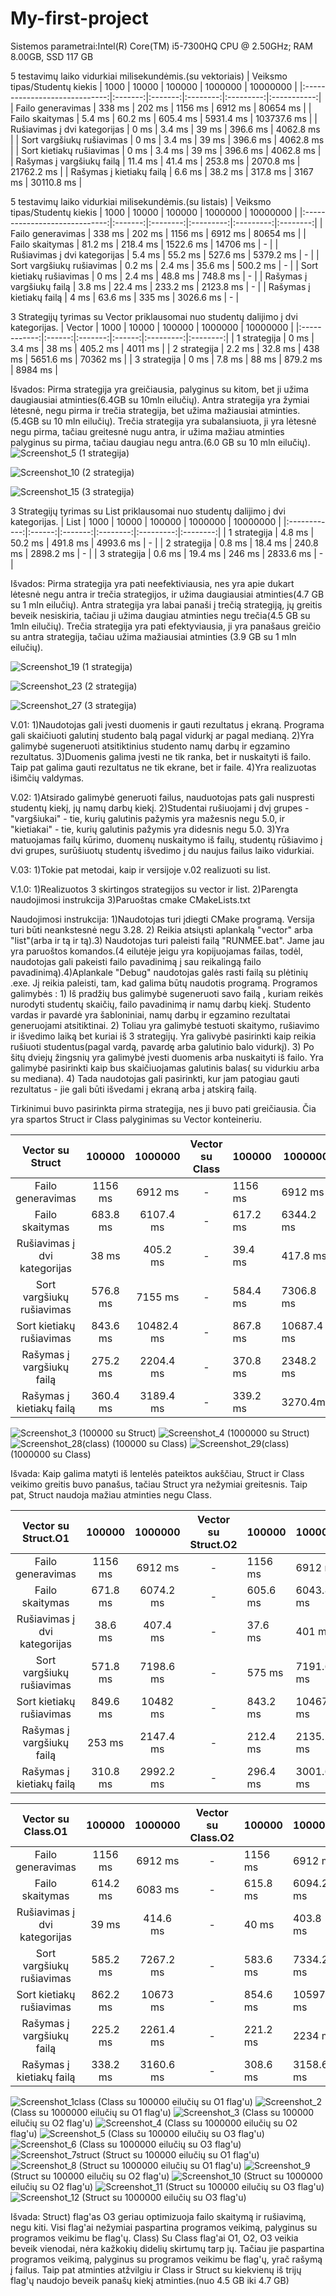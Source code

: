 # My-first-project
Sistemos parametrai:Intel(R) Core(TM) i5-7300HQ CPU @ 2.50GHz; RAM 8.00GB, SSD 117 GB

5 testavimų laiko vidurkiai milisekundėmis.(su vektoriais)
| Veiksmo tipas/Studentų kiekis |   1000  |  10000  |  100000  |  1000000  |   10000000  |
|:-----------------------------:|:-------:|:-------:|:--------:|:---------:|:-----------:|
| Failo generavimas             | 338 ms  | 202 ms  | 1156 ms  | 6912 ms   | 80654 ms    |
| Failo skaitymas               | 5.4 ms  | 60.2 ms | 605.4 ms | 5931.4 ms | 103737.6 ms |
| Rušiavimas į dvi kategorijas  | 0 ms    | 3.4 ms  | 39 ms    | 396.6 ms  | 4062.8 ms   |
| Sort vargšiukų rušiavimas     | 0 ms    | 3.4 ms  | 39 ms    | 396.6 ms  | 4062.8 ms   |
| Sort kietiakų rušiavimas      | 0 ms    | 3.4 ms  | 39 ms    | 396.6 ms  | 4062.8 ms   |
| Rašymas į vargšiukų failą     | 11.4 ms | 41.4 ms | 253.8 ms | 2070.8 ms | 21762.2 ms  |
| Rašymas į kietiakų failą      | 6.6 ms  | 38.2 ms | 317.8 ms | 3167 ms   | 30110.8 ms  |

5 testavimų laiko vidurkiai milisekundėmis.(su listais)
| Veiksmo tipas/Studentų kiekis |   1000  |   10000  |   100000  |  1000000  | 10000000 |
|:-----------------------------:|:-------:|:--------:|:---------:|:---------:|:--------:|
| Failo generavimas             | 338 ms  | 202 ms   | 1156 ms   | 6912 ms   | 80654 ms |
| Failo skaitymas               | 81.2 ms | 218.4 ms | 1522.6 ms | 14706 ms  | -        |
| Rušiavimas į dvi kategorijas  | 5.4 ms  | 55.2 ms  | 527.6 ms  | 5379.2 ms | -        |
| Sort vargšiukų rušiavimas     | 0.2 ms  | 2.4 ms   | 35.6 ms   | 500.2 ms  | -        |
| Sort kietiakų rušiavimas      | 0 ms    | 2.4 ms   | 48.8 ms   | 748.8 ms  | -        |
| Rašymas į vargšiukų failą     | 3.8 ms  | 22.4 ms  | 233.2 ms  | 2123.8 ms | -        |
| Rašymas į kietiakų failą      | 4 ms    | 63.6 ms  | 335 ms    | 3026.6 ms | -        |

3 Strategijų tyrimas su Vector priklausomai nuo studentų dalijimo į dvi kategorijas.
|    Vector    |  1000  |  10000  | 100000 |  1000000  | 10000000 |
|:------------:|:------:|:-------:|:------:|:---------:|:--------:|
| 1 strategija | 0 ms   | 3.4 ms  | 38 ms  | 405.2 ms  | 4011 ms  |
| 2 strategija | 2.2 ms | 32.8 ms | 438 ms | 5651.6 ms | 70362 ms |
| 3 strategija | 0 ms   | 7.8 ms  | 88 ms  | 879.2 ms  | 8984 ms  |

Išvados: Pirma strategija yra greičiausia, palyginus su kitom, bet ji užima daugiausiai atminties(6.4GB su 10mln eilučių).
         Antra strategija yra žymiai lėtesnė, negu pirma ir trečia strategija, bet užima mažiausiai atminties.(5.4GB su 10 mln eilučių).
         Trečia strategija yra subalansiuota, ji yra lėtesnė negu pirma, tačiau greitesnė nugu antra, ir užima mažiau atminties palyginus su pirma, tačiau daugiau negu antra.(6.0 GB su 10 mln eilučių).
![Screenshot_5](https://github.com/ArturAndiukajev/My-first-project/assets/144611797/a96235e9-c962-4540-ab95-04822a535b30) (1 strategija)

![Screenshot_10](https://github.com/ArturAndiukajev/My-first-project/assets/144611797/8236b4b5-e2df-47b5-811d-b25bcdc083b8) (2 strategija)

![Screenshot_15](https://github.com/ArturAndiukajev/My-first-project/assets/144611797/2d940b1b-a7c6-4458-a456-369d949ab515) (3 strategija)


3 Strategijų tyrimas su List priklausomai nuo studentų dalijimo į dvi kategorijas.
|     List     |  1000  |  10000  |  100000  |  1000000  | 10000000 |
|:------------:|:------:|:-------:|:--------:|:---------:|:--------:|
| 1 strategija | 4.8 ms | 50.2 ms | 491.8 ms | 4993.6 ms | -        |
| 2 strategija | 0.8 ms | 18.4 ms | 240.8 ms | 2898.2 ms | -        |
| 3 strategija | 0.6 ms | 19.4 ms | 246 ms   | 2833.6 ms | -        |

Išvados: Pirma strategija yra pati neefektiviausia, nes yra apie dukart lėtesnė negu antra ir trečia strategijos, ir užima daugiausiai atminties(4.7 GB su 1 mln eilučių).
         Antra strategija yra labai panaši į trečią strategiją, jų greitis beveik nesiskiria, tačiau ji užima daugiau atminties negu trečia(4.5 GB su 1mln eilučių).
         Trečia strategija yra pati efektyviausia, ji yra panašaus greičio su antra strategija, tačiau užima mažiausiai atminties (3.9 GB su 1 mln eilučių).

![Screenshot_19](https://github.com/ArturAndiukajev/My-first-project/assets/144611797/0c016500-6e02-4b78-a04c-ca1b47cb91a0) (1 strategija)

![Screenshot_23](https://github.com/ArturAndiukajev/My-first-project/assets/144611797/f6c765c0-81d1-4444-897a-4c1a81fb3311) (2 strategija)

![Screenshot_27](https://github.com/ArturAndiukajev/My-first-project/assets/144611797/3fea1c20-cc96-4cd7-8a4c-12c922d58d92) (3 strategija)

V.01:
1)Naudotojas gali įvesti duomenis ir gauti rezultatus į ekraną. Programa gali skaičiuoti galutinį studento balą pagal vidurkį ar pagal medianą.
2)Yra galimybė sugeneruoti atsitiktinius studento namų darbų ir egzamino rezultatus.
3)Duomenis galima įvesti ne tik ranka,  bet ir nuskaityti iš failo. Taip pat galima gauti rezultatus ne tik ekrane, bet ir faile.
4)Yra realizuotas išimčių valdymas.

V.02:
1)Atsirado galimybė generuoti failus, nauduotojas pats gali nuspresti studentų kiekį, jų namų darbų kiekį.
2)Studentai rušiuojami į dvį grupes - "vargšiukai" - tie, kurių galutinis pažymis yra mažesnis negu 5.0,  ir "kietiakai" - tie, kurių galutinis pažymis yra didesnis negu 5.0.
3)Yra matuojamas failų kūrimo, duomenų nuskaitymo iš failų, studentų rūšiavimo į dvi grupes, surūšiuotų studentų išvedimo į du naujus failus laiko vidurkiai.

V.03:
1)Tokie pat metodai, kaip ir versijoje v.02 realizuoti su list.

V.1.0:
1)Realizuotos 3 skirtingos strategijos su vector ir list.
2)Parengta naudojimosi instrukcija
3)Paruoštas cmake CMakeLists.txt 

Naudojimosi instrukcija: 1)Naudotojas turi įdiegti CMake programą. Versija turi būti neankstesnė negu 3.28. 2) Reikia atsiųsti aplankalą "vector" arba "list"(arba ir tą ir tą).3) Naudotojas turi paleisti failą "RUNMEE.bat". Jame jau yra paruoštos komandos.(4 eilutėje jeigu yra kopijuojamas failas, todėl, naudotojas gali pakeisti failo pavadinimą į sau reikalingą failo pavadinimą).4)Aplankale "Debug" naudotojas galės rasti failą su plėtinių .exe. Jį reikia paleisti, tam, kad galima būtų naudotis programą.
Programos galimybės : 1) Iš pradžių bus galimybė sugeneruoti savo failą , kuriam reikės nurodyti studentų skaičių, failo pavadinimą ir namų darbų kiekį. Studento vardas ir pavardė yra šabloniniai, namų darbų ir egzamino rezultatai generuojami atsitiktinai. 2) Toliau yra galimybė testuoti skaitymo, rušiavimo ir išvedimo laiką bet kuriai iš 3 strategijų. Yra galivybė pasirinkti kaip reikia rušiuoti studentus(pagal vardą, pavardę arba galutinio balo vidurkį). 3) Po šitų dviejų žingsnių yra galimybė įvesti duomenis arba nuskaityti iš failo. Yra galimybė pasirinkti kaip bus skaičiuojamas galutinis balas( su vidurkiu arba su mediana). 4) Tada naudotojas gali pasirinkti, kur jam patogiau gauti rezultatus - jie gali būti išvedami į ekraną arba į atskirą failą.

Tirkinimui buvo pasirinkta pirma strategija, nes ji buvo pati greičiausia. Čia yra spartos Struct ir Class palyginimas su Vector konteineriu.

|       Vector su Struct       |  100000  |   1000000  | Vector su Class | 100000   | 1000000    |
|:----------------------------:|:--------:|:----------:|:---------------:|----------|------------|
| Failo generavimas            | 1156 ms  | 6912 ms    | -               | 1156 ms  | 6912 ms    |
| Failo skaitymas              | 683.8 ms | 6107.4 ms  | -               | 617.2 ms | 6344.2 ms  |
| Rušiavimas į dvi kategorijas | 38 ms    | 405.2 ms   | -               | 39.4 ms  | 417.8 ms   |
| Sort vargšiukų rušiavimas    | 576.8 ms | 7155 ms    | -               | 584.4 ms | 7306.8 ms  |
| Sort kietiakų rušiavimas     | 843.6 ms | 10482.4 ms | -               | 867.8 ms | 10687.4 ms |
| Rašymas į vargšiukų failą    | 275.2 ms | 2204.4 ms  | -               | 370.8 ms | 2348.2 ms  |
| Rašymas į kietiakų failą     | 360.4 ms | 3189.4 ms  | -               | 339.2 ms | 3270.4ms   |

![Screenshot_3](https://github.com/ArturAndiukajev/MySecondProject/assets/144611797/c7840a9d-f138-4e4e-bafe-9b465cf8f641) (100000 su Struct)
![Screenshot_4](https://github.com/ArturAndiukajev/MySecondProject/assets/144611797/ee5376f9-2993-481d-a0e3-bd82b528954d) (1000000 su Struct)
![Screenshot_28(class)](https://github.com/ArturAndiukajev/MySecondProject/assets/144611797/8e264aad-e178-44c6-9915-7813f42dc1b8) (100000 su Class)
![Screenshot_29(class)](https://github.com/ArturAndiukajev/MySecondProject/assets/144611797/aca884d9-3c38-4a84-bf07-2c8f28765e1f) (1000000 su Class)

Išvada: Kaip galima matyti iš lentelės pateiktos aukščiau, Struct ir Class veikimo greitis buvo panašus, tačiau Struct yra nežymiai greitesnis. Taip pat, Struct naudoja mažiau atminties negu Class. 

|     Vector su Struct.O1     |  100000  |  1000000  | Vector su Struct.O2 | 100000   | 1000000    | Vector su Struct.O3 | 100000   | 1000000    |
|:----------------------------:|:--------:|:---------:|:--------------------:|----------|------------|:--------------------:|----------|------------|
| Failo generavimas            | 1156 ms  | 6912 ms   | -                    | 1156 ms  | 6912 ms    | -                    | 1156 ms  | 6912 ms    |
| Failo skaitymas              | 671.8 ms | 6074.2 ms | -                    | 605.6 ms | 6043.8 ms  | -                    | 603.6 ms | 5998.8 ms  |
| Rušiavimas į dvi kategorijas | 38.6 ms  | 407.4 ms  | -                    | 37.6 ms  | 401 ms     | -                    | 39.4 ms  | 393.6 ms   |
| Sort vargšiukų rušiavimas    | 571.8 ms | 7198.6 ms | -                    | 575 ms   | 7191.6 ms  | -                    | 574.4 ms | 7161 ms    |
| Sort kietiakų rušiavimas     | 849.6 ms | 10482 ms  | -                    | 843.2 ms | 10467.8 ms | -                    | 849.8 ms | 10479.4 ms |
| Rašymas į vargšiukų failą    | 253 ms   | 2147.4 ms | -                    | 212.4 ms | 2135.2 ms  | -                    | 298 ms   | 2150.4 ms  |
| Rašymas į kietiakų failą     | 310.8 ms | 2992.2 ms | -                    | 296.4 ms | 3001.6 ms  | -                    | 296.2 ms | 2979.4 ms  |

|      Vector su Class.O1     |  100000  |  1000000  | Vector su Class.O2 | 100000   | 1000000    | Vector su Class.O3 | 100000   | 1000000   |
|:----------------------------:|:--------:|:---------:|:-------------------:|----------|------------|:-------------------:|----------|-----------|
| Failo generavimas            | 1156 ms  | 6912 ms   | -                   | 1156 ms  | 6912 ms    | -                   | 1156 ms  | 6912 ms   |
| Failo skaitymas              | 614.2 ms | 6083 ms   | -                   | 615.8 ms | 6094.2 ms  | -                   | 614.8 ms | 6088.8 ms |
| Rušiavimas į dvi kategorijas | 39 ms    | 414.6 ms  | -                   | 40 ms    | 403.8 ms   | -                   | 40 ms    | 404.4 ms  |
| Sort vargšiukų rušiavimas    | 585.2 ms | 7267.2 ms | -                   | 583.6 ms | 7334.2 ms  | -                   | 592.2 ms | 7268.2 ms |
| Sort kietiakų rušiavimas     | 862.2 ms | 10673 ms  | -                   | 854.6 ms | 10597.2 ms | -                   | 858.2 ms | 10595 ms  |
| Rašymas į vargšiukų failą    | 225.2 ms | 2261.4 ms | -                   | 221.2 ms | 2234 ms    | -                   | 222.4 ms | 2251 ms   |
| Rašymas į kietiakų failą     | 338.2 ms | 3160.6 ms | -                   | 308.6 ms | 3158.6 ms  | -                   | 309.6 ms | 3138.2 ms |

![Screenshot_1class](https://github.com/ArturAndiukajev/MySecondProject/assets/144611797/c3aea257-4ebe-430d-94b2-3e0415303bca) (Class su 100000 eilučių su O1 flag'u)
![Screenshot_2](https://github.com/ArturAndiukajev/MySecondProject/assets/144611797/f4a1bed8-ea01-4436-921c-f0e8515eb051) (Class su 1000000 eilučių su O1 flag'u)
![Screenshot_3](https://github.com/ArturAndiukajev/MySecondProject/assets/144611797/3967f561-b497-49e5-a37e-7e20642ebcc6) (Class su 100000 eilučių su O2 flag'u)
![Screenshot_4](https://github.com/ArturAndiukajev/MySecondProject/assets/144611797/70e8d225-e981-453d-a723-91978ac74164) (Class su 1000000 eilučių su O2 flag'u)
![Screenshot_5](https://github.com/ArturAndiukajev/MySecondProject/assets/144611797/2bcf32ad-7131-4428-b501-747c13d7eb1e) (Class su 100000 eilučių su O3 flag'u)
![Screenshot_6](https://github.com/ArturAndiukajev/MySecondProject/assets/144611797/fc2c8813-2086-448a-819d-ec67f62739a9) (Class su 1000000 eilučių su O3 flag'u)
![Screenshot_7struct](https://github.com/ArturAndiukajev/MySecondProject/assets/144611797/913b8608-99c6-4083-9bd8-e81ae7aa0c0e) (Struct su 100000 eilučių su O1 flag'u)
![Screenshot_8](https://github.com/ArturAndiukajev/MySecondProject/assets/144611797/c53f20b6-0557-4ce2-981a-0fdca45ffff5) (Struct su 1000000 eilučių su O1 flag'u)
![Screenshot_9](https://github.com/ArturAndiukajev/MySecondProject/assets/144611797/07b76210-0f06-4460-8524-2ef5bd24a685) (Struct su 100000 eilučių su O2 flag'u)
![Screenshot_10](https://github.com/ArturAndiukajev/MySecondProject/assets/144611797/23026372-9bf0-45e1-95f2-bde1291d1528) (Struct su 1000000 eilučių su O2 flag'u)
![Screenshot_11](https://github.com/ArturAndiukajev/MySecondProject/assets/144611797/3803194f-900c-4c65-8e8c-e612ce1b7fd3) (Struct su 100000 eilučių su O3 flag'u)
![Screenshot_12](https://github.com/ArturAndiukajev/MySecondProject/assets/144611797/9fce359d-5f2c-4539-ace1-69674741f19f) (Struct su 1000000 eilučių su O3 flag'u)


Išvada: Struct) flag'as O3 geriau optimizuoja failo skaitymą ir rušiavimą, negu kiti. Visi flag'ai nežymiai paspartina programos veikimą, palyginus su programos veikimu be flag'ų. Class) Su Class flag'ai O1, O2, O3 veikia beveik vienodai, nėra kažkokių didelių skirtumų tarp jų. Tačiau jie paspartina programos veikimą, palyginus su programos veikimu be flag'ų, yrač rašymą į failus. Taip pat atminties atžvilgiu ir Class ir Struct su kiekvienų iš trijų flag'ų naudojo beveik panašų kiekį atminties.(nuo 4.5 GB iki 4.7 GB)





